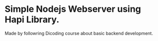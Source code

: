 # Simple Nodejs Webserver using Hapi Library.

Made by followring Dicoding course about basic backend development.
